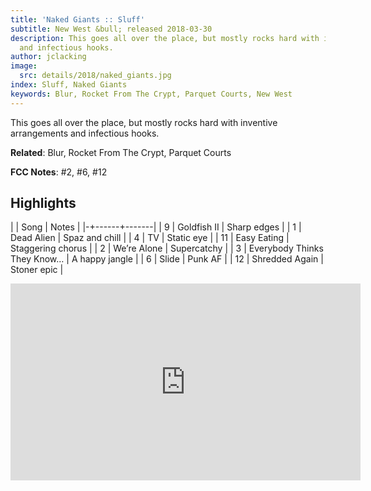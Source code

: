 ```yaml
---
title: 'Naked Giants :: Sluff'
subtitle: New West &bull; released 2018-03-30
description: This goes all over the place, but mostly rocks hard with inventive arrangements
  and infectious hooks.
author: jclacking
image:
  src: details/2018/naked_giants.jpg
index: Sluff, Naked Giants
keywords: Blur, Rocket From The Crypt, Parquet Courts, New West
---
```

This goes all over the place, but mostly rocks hard with inventive arrangements and infectious hooks.<!--more-->

**Related**: Blur, Rocket From The Crypt, Parquet Courts

**FCC Notes**: #2, #6, #12

## Highlights

| | Song | Notes |
|-+------+-------|
| 9 | Goldfish II | Sharp edges |
| 1 | Dead Alien | Spaz and chill |
| 4 | TV | Static eye |
| 11 | Easy Eating | Staggering chorus |
| 2 | We’re Alone | Supercatchy |
| 3 | Everybody Thinks They Know… | A happy jangle |
| 6 | Slide | Punk AF |
| 12 | Shredded Again | Stoner epic |

<div class="tlo-detail-video"><iframe width="560" height="315" src="https://www.youtube.com/embed/xwwmv7ygmB8" frameborder="0" allow="autoplay; encrypted-media" allowfullscreen></iframe></div>

